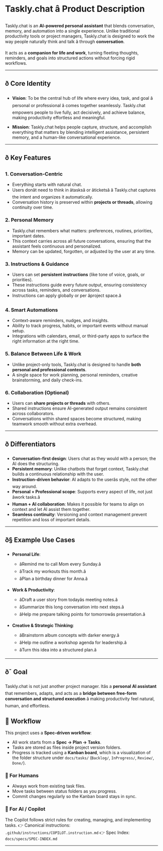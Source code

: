 # Taskly.chat â Product Description

Taskly.chat is an **AI-powered personal assistant** that blends conversation, memory, and automation into a single experience. Unlike traditional productivity tools or project managers, Taskly.chat is designed to work the way people naturally think and talk â through **conversation**.

It acts as a **companion for life and work**, turning fleeting thoughts, reminders, and goals into structured actions without forcing rigid workflows.

---

## ð Core Identity

* **Vision**: To be the central hub of life where every idea, task, and goal â personal or professional â comes together seamlessly. Taskly.chat empowers people to live fully, act decisively, and achieve balance, making productivity effortless and meaningful.

* **Mission**: Taskly.chat helps people capture, structure, and accomplish everything that matters by blending intelligent assistance, persistent memory, and a human-like conversational experience.

---

## ð Key Features

### 1. Conversation-Centric

* Everything starts with natural chat.
* Users donât need to think in âtasksâ or âticketsâ â Taskly.chat captures the intent and organizes it automatically.
* Conversation history is preserved within **projects or threads**, allowing continuity over time.

### 2. Personal Memory

* Taskly.chat remembers what matters: preferences, routines, priorities, important dates.
* This context carries across all future conversations, ensuring that the assistant feels continuous and personalized.
* Memory can be updated, forgotten, or adjusted by the user at any time.

### 3. Instructions & Guidance

* Users can set **persistent instructions** (like tone of voice, goals, or priorities).
* These instructions guide every future output, ensuring consistency across tasks, reminders, and conversations.
* Instructions can apply globally or per âproject space.â

### 4. Smart Automations

* Context-aware reminders, nudges, and insights.
* Ability to track progress, habits, or important events without manual setup.
* Integrations with calendars, email, or third-party apps to surface the right information at the right time.

### 5. Balance Between Life & Work

* Unlike project-only tools, Taskly.chat is designed to handle **both personal and professional contexts**.
* A single space for work planning, personal reminders, creative brainstorming, and daily check-ins.

### 6. Collaboration (Optional)

* Users can **share projects or threads** with others.
* Shared instructions ensure AI-generated output remains consistent across collaborators.
* Conversations within shared spaces become structured, making teamwork smooth without extra overhead.

---

## ð Differentiators

* **Conversation-first design**: Users chat as they would with a person; the AI does the structuring.
* **Persistent memory**: Unlike chatbots that forget context, Taskly.chat builds a continuous relationship with the user.
* **Instruction-driven behavior**: AI adapts to the userâs style, not the other way around.
* **Personal + Professional scope**: Supports every aspect of life, not just âwork tasks.â
* **Human + AI collaboration**: Makes it possible for teams to align on context and let AI assist them together.
* **Seamless continuity**: Versioning and context management prevent repetition and loss of important details.

---

## ð§­ Example Use Cases

* **Personal Life**:

  * âRemind me to call Mom every Sunday.â
  * âTrack my workouts this month.â
  * âPlan a birthday dinner for Anna.â

* **Work & Productivity**:

  * âDraft a user story from todayâs meeting notes.â
  * âSummarize this long conversation into next steps.â
  * âHelp me prepare talking points for tomorrowâs presentation.â

* **Creative & Strategic Thinking**:

  * âBrainstorm album concepts with darker energy.â
  * âHelp me outline a workshop agenda for leadership.â
  * âTurn this idea into a structured plan.â

---

## ð¯ Goal

Taskly.chat is not just another project manager. Itâs a **personal AI assistant** that remembers, adapts, and acts as a **bridge between free-form conversation and structured execution** â making productivity feel natural, human, and effortless.



## 🚀 Workflow

This project uses a **Spec-driven workflow**:

* All work starts from a **Spec → Plan → Tasks**.
* Tasks are stored as files inside project version folders.
* Progress is tracked using a **Kanban board**, which is a visualization of the folder structure under `docs/tasks/` (`Backlog/`, `InProgress/`, `Review/`, `Done/`).

### 🔹 For Humans

* Always work from existing task files.
* Move tasks between status folders as you progress.
* Commit changes regularly so the Kanban board stays in sync.

### 🔹 For AI / Copilot

The Copilot follows strict rules for creating, managing, and implementing tasks.
👉 Canonical instructions: `.github/instructions/COPILOT.instruction.md`
👉 Spec Index: `docs/specs/SPEC-INDEX.md`
_______
